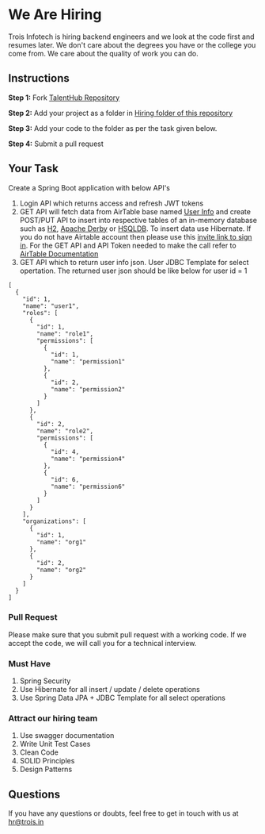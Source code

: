 # We Are Hiring
Trois Infotech is hiring backend engineers and we look at the code first and resumes later. 
We don't care about the degrees you have or the college you come from. We care about the quality of work you can do.

## Instructions
**Step 1:** Fork [TalentHub Repository](https://github.com/troisinfotech/TalentHub)
 
 **Step 2:** Add your project as a folder in [Hiring folder of this repository](https://github.com/troisinfotech/TalentHub/tree/master/Backend) 
 
 **Step 3:** Add your code to the folder as per the task given below.
 
 **Step 4:** Submit a pull request 

## Your Task

Create a Spring Boot application with below API's
1. Login API which returns access and refresh JWT tokens
2. GET API will fetch data from AirTable base named [User Info](https://airtable.com/shr1ODP9VptJACdyH) and create POST/PUT API to insert into respective tables of an in-memory database such as [H2](http://www.h2database.com/html/main.html), [Apache Derby](https://db.apache.org/derby/) or [HSQLDB](http://hsqldb.org/). To insert data use Hibernate. If you do not have Airtable account then please use this [invite link to sign in](https://airtable.com/invite/r/FxjRTkQG). For the GET API and API Token needed to make the call refer to [AirTable Documentation](https://airtable.com/api)
3. GET API which to return user info json. User JDBC Template for select opertation. The returned user json should be like below for user id = 1

```
[
  {
    "id": 1,
    "name": "user1",
    "roles": [
      {
        "id": 1,
        "name": "role1",
        "permissions": [
          {
            "id": 1,
            "name": "permission1"
          },
          {
            "id": 2,
            "name": "permission2"
          }
        ]
      },
      {
        "id": 2,
        "name": "role2",
        "permissions": [
          {
            "id": 4,
            "name": "permission4"
          },
          {
            "id": 6,
            "name": "permission6"
          }
        ]
      }
    ],
    "organizations": [
      {
        "id": 1,
        "name": "org1"
      },
      {
        "id": 2,
        "name": "org2"
      }
    ]
  }
]
```

### Pull Request
Please make sure that you submit pull request with a working code. 
If we accept the code, we will call you for a technical interview.

### Must Have
1. Spring Security
2. Use Hibernate for all insert / update / delete operations
3. Use Spring Data JPA + JDBC Template for all select operations

### Attract our hiring team
1. Use swagger documentation
2. Write Unit Test Cases
3. Clean Code
4. SOLID Principles
5. Design Patterns

## Questions
If you have any questions or doubts, feel free to get in touch with us at hr@trois.in
